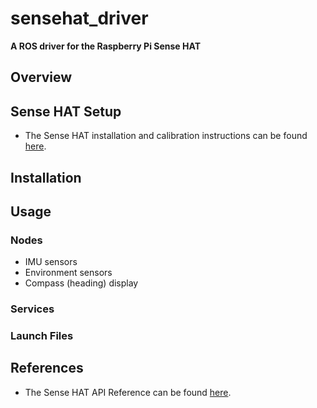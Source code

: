 # sensehat_driver
**A ROS driver for the Raspberry Pi Sense HAT**
## Overview
## Sense HAT Setup 
- The Sense HAT installation and calibration instructions can be found [here](https://www.raspberrypi.org/documentation/hardware/sense-hat/).
## Installation
## Usage
### Nodes
- IMU sensors
- Environment sensors
- Compass (heading) display
### Services
### Launch Files
## References
- The Sense HAT API Reference can be found [here](https://pythonhosted.org/sense-hat/api/).
